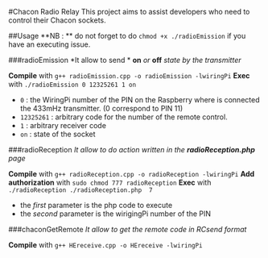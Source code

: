 #Chacon Radio Relay
This project aims to assist developers who need to control their Chacon sockets.


##Usage
**NB : ** do not forget to do `chmod +x ./radioEmission` if you have an executing issue.

###radioEmission
*It allow to send * **on** *or* **off** *state by the transmitter*

**Compile** with `g++ radioEmission.cpp -o radioEmission -lwiringPi`
**Exec** with ```./radioEmission 0 12325261 1 on```

- `0` : the WiringPi number of the PIN on the Raspberry where is connected the 433mHz transmitter. (0 correspond to PIN 11)
- `12325261` : arbitrary code for the number of the remote control.
- `1` : arbitrary receiver code
- `on` : state of the socket

###radioReception
*It allow to do action written in the **radioReception.php** page*

**Compile** with `g++ radioReception.cpp -o radioReception -lwiringPi`
**Add authorization** with `sudo chmod 777 radioReception`
**Exec** with `./radioReception ./radioReception.php  7`

- the *first* parameter is the php code to execute
- the *second* parameter is the wirigingPi number of the PIN 

###chaconGetRemote
*It allow to get the remote code in RCsend format*

**Compile** with `g++ HEreceive.cpp -o HEreceive -lwiringPi`
